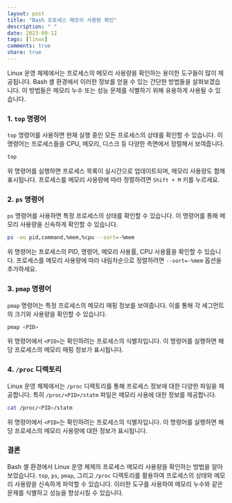 ```yaml
---
layout: post
title: "Bash 프로세스 메모리 사용량 확인"
description: " "
date: 2023-09-12
tags: [linux]
comments: true
share: true
---
```


Linux 운영 체제에서는 프로세스의 메모리 사용량을 확인하는 용이한 도구들이 많이 제공됩니다. Bash 셸 환경에서 이러한 정보를 얻을 수 있는 간단한 방법들을 살펴보겠습니다. 이 방법들은 메모리 누수 또는 성능 문제를 식별하기 위해 유용하게 사용될 수 있습니다.

### 1. `top` 명령어

`top` 명령어를 사용하면 현재 실행 중인 모든 프로세스의 상태를 확인할 수 있습니다. 이 명령어는 프로세스들을 CPU, 메모리, 디스크 등 다양한 측면에서 정렬해서 보여줍니다.

```bash
top
```

위 명령어를 실행하면 프로세스 목록이 실시간으로 업데이트되며, 메모리 사용량도 함께 표시됩니다. 프로세스를 메모리 사용량에 따라 정렬하려면 `Shift + M` 키를 누르세요.

### 2. `ps` 명령어

`ps` 명령어를 사용하면 특정 프로세스의 상태를 확인할 수 있습니다. 이 명령어를 통해 메모리 사용량을 신속하게 확인할 수 있습니다.

```bash
ps -eo pid,command,%mem,%cpu --sort=-%mem
```

위 명령어는 프로세스의 PID, 명령어, 메모리 사용률, CPU 사용률을 확인할 수 있습니다. 프로세스를 메모리 사용량에 따라 내림차순으로 정렬하려면 `--sort=-%mem` 옵션을 추가하세요.

### 3. `pmap` 명령어

`pmap` 명령어는 특정 프로세스의 메모리 매핑 정보를 보여줍니다. 이를 통해 각 세그먼트의 크기와 사용량을 확인할 수 있습니다.

```bash
pmap <PID>
```

위 명령어에서 `<PID>`는 확인하려는 프로세스의 식별자입니다. 이 명령어를 실행하면 해당 프로세스의 메모리 매핑 정보가 표시됩니다.

### 4. `/proc` 디렉토리

Linux 운영 체제에서는 `/proc` 디렉토리를 통해 프로세스 정보에 대한 다양한 파일을 제공합니다. 특히 `/proc/<PID>/statm` 파일은 메모리 사용에 대한 정보를 제공합니다.

```bash
cat /proc/<PID>/statm
```

위 명령어에서 `<PID>`는 확인하려는 프로세스의 식별자입니다. 이 명령어를 실행하면 해당 프로세스의 메모리 사용량에 대한 정보가 표시됩니다.

### 결론

Bash 셸 환경에서 Linux 운영 체제의 프로세스 메모리 사용량을 확인하는 방법을 알아보았습니다. `top`, `ps`, `pmap`, 그리고 `/proc` 디렉토리를 활용하여 프로세스의 상태와 메모리 사용량을 신속하게 파악할 수 있습니다. 이러한 도구를 사용하여 메모리 누수와 같은 문제를 식별하고 성능을 향상시킬 수 있습니다.